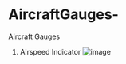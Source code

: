 # AircraftGauges-
Aircraft Gauges 

1) Airspeed Indicator
![image](https://github.com/tarun06/AircraftGauges-/assets/2249775/f6e8b9c4-49be-418b-bd88-16232d3c06c1)

